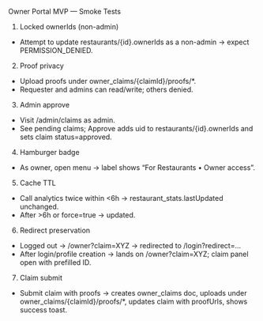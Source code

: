 Owner Portal MVP — Smoke Tests

1) Locked ownerIds (non-admin)
- Attempt to update restaurants/{id}.ownerIds as a non-admin → expect PERMISSION_DENIED.

2) Proof privacy
- Upload proofs under owner_claims/{claimId}/proofs/*.
- Requester and admins can read/write; others denied.

3) Admin approve
- Visit /admin/claims as admin.
- See pending claims; Approve adds uid to restaurants/{id}.ownerIds and sets claim status=approved.

4) Hamburger badge
- As owner, open menu → label shows “For Restaurants • Owner access”.

5) Cache TTL
- Call analytics twice within <6h → restaurant_stats.lastUpdated unchanged.
- After >6h or force=true → updated.

6) Redirect preservation
- Logged out → /owner?claim=XYZ → redirected to /login?redirect=...
- After login/profile creation → lands on /owner?claim=XYZ; claim panel open with prefilled ID.

7) Claim submit
- Submit claim with proofs → creates owner_claims doc, uploads under owner_claims/{claimId}/proofs/*, updates claim with proofUrls, shows success toast.

